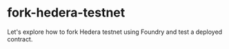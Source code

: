 # fork-hedera-testnet
Let's explore how to fork Hedera testnet using Foundry and test a deployed contract. 
